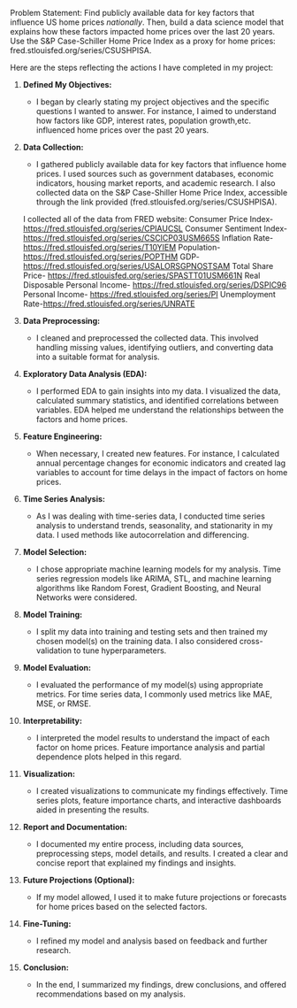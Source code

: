 Problem Statement: 
Find publicly available data for key factors that influence US home prices *nationally*. Then, build a data science model that explains how these factors impacted home prices over the last 20 years.
Use the S&P Case-Schiller Home Price Index as a proxy for home prices: fred.stlouisfed.org/series/CSUSHPISA.

Here are the steps reflecting the actions I have completed in my project:

1. **Defined My Objectives:**
   - I began by clearly stating my project objectives and the specific questions I wanted to answer. For instance, I aimed to understand how factors like GDP, interest rates, population growth,etc. influenced home prices over the past 20 years.

2. **Data Collection:**
   - I gathered publicly available data for key factors that influence home prices. I used sources such as government databases, economic indicators, housing market reports, and academic research. I also collected data on the S&P Case-Shiller Home Price Index, accessible through the link provided (fred.stlouisfed.org/series/CSUSHPISA).

   I collected all of the data from FRED website:
   Consumer Price Index- https://fred.stlouisfed.org/series/CPIAUCSL
   Consumer Sentiment Index- https://fred.stlouisfed.org/series/CSCICP03USM665S
   Inflation Rate- https://fred.stlouisfed.org/series/T10YIEM
   Population- https://fred.stlouisfed.org/series/POPTHM
   GDP- https://fred.stlouisfed.org/series/USALORSGPNOSTSAM
   Total Share Price- https://fred.stlouisfed.org/series/SPASTT01USM661N
   Real Disposable Personal Income- https://fred.stlouisfed.org/series/DSPIC96
   Personal Income- https://fred.stlouisfed.org/series/PI
   Unemployment Rate-https://fred.stlouisfed.org/series/UNRATE

3. **Data Preprocessing:**
   - I cleaned and preprocessed the collected data. This involved handling missing values, identifying outliers, and converting data into a suitable format for analysis.

4. **Exploratory Data Analysis (EDA):**
   - I performed EDA to gain insights into my data. I visualized the data, calculated summary statistics, and identified correlations between variables. EDA helped me understand the relationships between the factors and home prices.

5. **Feature Engineering:**
   - When necessary, I created new features. For instance, I calculated annual percentage changes for economic indicators and created lag variables to account for time delays in the impact of factors on home prices.

6. **Time Series Analysis:**
   - As I was dealing with time-series data, I conducted time series analysis to understand trends, seasonality, and stationarity in my data. I used methods like autocorrelation and differencing.

7. **Model Selection:**
   - I chose appropriate machine learning models for my analysis. Time series regression models like ARIMA, STL, and machine learning algorithms like Random Forest, Gradient Boosting, and Neural Networks were considered.

8. **Model Training:**
   - I split my data into training and testing sets and then trained my chosen model(s) on the training data. I also considered cross-validation to tune hyperparameters.

9. **Model Evaluation:**
   - I evaluated the performance of my model(s) using appropriate metrics. For time series data, I commonly used metrics like MAE, MSE, or RMSE.

10. **Interpretability:**
    - I interpreted the model results to understand the impact of each factor on home prices. Feature importance analysis and partial dependence plots helped in this regard.

11. **Visualization:**
    - I created visualizations to communicate my findings effectively. Time series plots, feature importance charts, and interactive dashboards aided in presenting the results.

12. **Report and Documentation:**
    - I documented my entire process, including data sources, preprocessing steps, model details, and results. I created a clear and concise report that explained my findings and insights.

13. **Future Projections (Optional):**
    - If my model allowed, I used it to make future projections or forecasts for home prices based on the selected factors.

14. **Fine-Tuning:**
    - I refined my model and analysis based on feedback and further research.

15. **Conclusion:**
    - In the end, I summarized my findings, drew conclusions, and offered recommendations based on my analysis.
